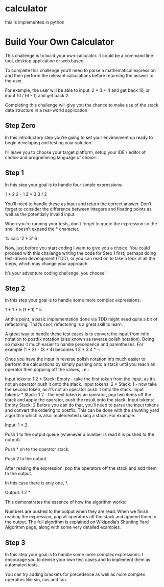 # calculator
this is implemented in python


# Build Your Own Calculator
This challenge is to build your own calculator. It could be a command line tool, desktop application or web based.

To complete this challenge you’ll need to parse a mathematical expression and then perform the relevant calculations before returning the answer to the user.

For example, the user will be able to input: 2 * 3 + 4 and get back 10, or input 10 / (6 - 1) and get back 2.

Completing this challenge will give you the chance to make use of the stack data structure in a real-world application.

## Step Zero
In this introductory step you’re going to set your environment up ready to begin developing and testing your solution.

I’ll leave you to choose your target platform, setup your IDE / editor of choice and programming language of choice.

## Step 1
In this step your goal is to handle four simple expressions:

1 + 2
2 - 1
2 * 3
3 / 2

You’ll need to handle these as input and return the correct answer. Don’t forget to consider the difference between integers and floating points as well as the potentially invalid input.

When you’re running your tests, don’t forget to quote the expression so the shell doesn’t expand the * character.

% calc '2 * 3'
6

Now, just before you start coding I want to give you a choice. You could proceed with this challenge writing the code for Step 1 first, perhaps doing test-driven development (TDD), or you can read on to take a look at all the steps, which may change your approach.

It’s your adventure coding challenge, you choose!

## Step 2
In this step your goal is to handle some more complex expressions:

1 + 1 * 5
(1 + 1) * 5

At this point, a basic implementation done via TDD might need quite a bit of refactoring. That’s cool, refactoring is a great skill to learn.

A great way to handle these test cases is to convert the input from infix notation to postfix notation (also known as reverse polish notation). Doing so makes it much easier to handle precedence and parentheses. For example (1 * 2) - (3 * 4) becomes 1 2 * 3 4 * -.

Once you have the input in reverse polish notation in’s much easier to perform the calculations by simply pushing onto a stack until you reach an operator then popping off the values, i.e.:

Input tokens: 1 2 * Stack: Empty - take the first token from the input, as it’s not an operator push it onto the stack.
Input tokens: 2 * Stack: 1 - now take the second token, as it’s not an operator push it onto the stack.
Input tokens: * Stack: 1 2 - the next token is an operator, pop two items off the stack and apply the operator, push the result onto the stack.
Input tokens: Empty Stack: 2
Before you can do that, you’ll need to parse the input tokens and convert the ordering to postfix. This can be done with the shunting yard algorithm which is also implemented using a stack. For example:

Input: 1 * 2

Push 1 to the output queue (whenever a number is read it is pushed to the output).

Push * on to the operator stack.

Push 2 to the output.

After reading the expression, pop the operators off the stack and add them to the output.

In this case there is only one, *.

Output: 1 2 *

This demonstrates the essence of how the algorithm works:

Numbers are pushed to the output when they are read.
When we finish reading the expression, pop all operators off the stack and append them to the output.
The full algorithm is explained on Wikipedia’s Shunting Yard Algorithm page, along with some very detailed examples.

## Step 3
In this step your goal is to handle some more complex expressions. I encourage you to devise your own test cases and to implement them as automated tests.

You can try adding brackets for precedence as well as more complex operators like sin, cos and tan.
